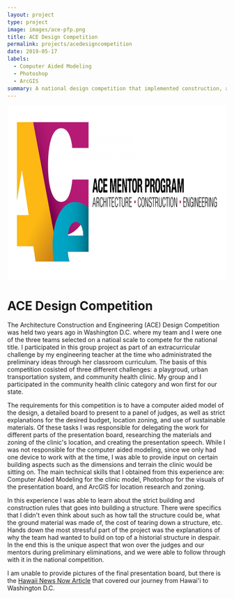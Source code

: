 ```yaml
---
layout: project
type: project
image: images/ace-pfp.png
title: ACE Design Competition
permalink: projects/acedesigncompetition
date: 2019-05-17
labels:
  - Computer Aided Modeling
  - Photoshop
  - ArcGIS
summary: A national design competition that implemented construction, architecture, and engineering.
---
```


<img src="../images/ace.jpg" width="700" height="400"/>

# ACE Design Competition

The Architecture Construction and Engineering (ACE) Design Competition was held two years ago in Washington D.C. where my team and I were one of the three teams selected on a natioal scale to compete for the national title. I participated in this group project as part of an extracurricular challenge by my engineering teacher at the time who administrated the preliminary ideas through her classroom curriculum. The basis of this competition cosisted of three different challenges: a playgroud, urban transportation system, and community health clinic. My group and I participated in the community health clinic category and won first for our state. 

The requirements for this competition is to have a computer aided model of the design, a detailed board to present to a panel of judges, as well as strict explanations for the desired budget, location zoning, and use of sustainable materials. Of these tasks I was responsible for delegating the work for different parts of the presentation board, researching the materials and zoning of the clinic's location, and creating the presentation speech. While I was not responsible for the computer aided modeling, since we only had one device to work with at the time, I was able to provide input on certain building aspects such as the dimensions and terrain the clinic would be sitting on. The main technical skills that I obtained from this experience are: Computer Aided Modeling for the clinic model, Photoshop for the visuals of the presentation board, and ArcGIS for location research and zoning.

In this experience I was able to learn about the strict building and construction rules that goes into building a structure. There were specifics that I didn't even think about such as how tall the structure could be, what the ground material was made of, the cost of tearing down a structure, etc. Hands down the most stressful part of the project was the explanations of why the team had wanted to build on top of a historial structure in despair. In the end this is the unique aspect that won over the judges and our mentors during preliminary eliminations, and we were able to follow through with it in the national competition.

I am unable to provide pictures of the final presentation board, but there is the 
<a href="https://www.hawaiinewsnow.com/2019/05/18/moanalua-high-team-recognized-innovative-design-national-competition/">Hawaii News Now Article</a> that covered our journey from Hawai'i to Washington D.C.
